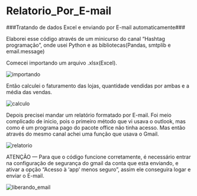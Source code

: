 # Relatorio_Por_E-mail
###Tratando de dados Excel e enviando por E-mail automaticamente###

Elaborei esse código através de um minicurso do canal “Hashtag programação”, onde usei Python e as bibliotecas(Pandas, smtplib e email.message)

Comecei importando um arquivo .xlsx(Excel). 

![importando](https://user-images.githubusercontent.com/68728828/147603592-64efb172-969f-4959-be83-b3dbd27fe6e6.jpg)

Então calculei o faturamento das lojas, quantidade vendidas por ambas e a média das vendas. 

![calculo](https://user-images.githubusercontent.com/68728828/147603772-b167f3b4-7224-4d09-8383-d70aa1431f7d.jpg)

Depois precisei mandar um relatório formatado por E-mail. Foi meio complicado de inicio, pois o primeiro método que vi usava o outlook, mas como é um programa pago do pacote office não tinha acesso. Mas então através do mesmo canal achei uma função que usava o Gmail.

![relatorio](https://user-images.githubusercontent.com/68728828/147603787-7cfe5187-e402-49fa-98f7-6af63ae9b836.jpg)


ATENÇÃO — Para que o código funcione corretamente, é necessário entrar na configuração de segurança do gmail da conta que esta enviando, e ativar a opção “Acesso à ‘app’ menos seguro”, assim ele conseguira logar e enviar o E-mail.

![liberando_email](https://user-images.githubusercontent.com/68728828/147603804-b23aedc6-dc3b-476e-b4be-f678d773b577.jpg)
